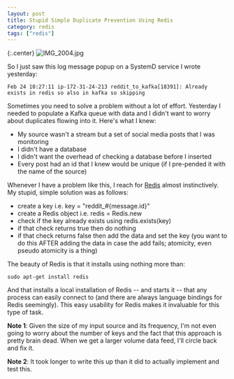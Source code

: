 ```yaml
---
layout: post
title: Stupid Simple Duplicate Prevention Using Redis
category: redis
tags: ["redis"]
---
```

{:.center}
![IMG_2004.jpg](/blog/assets/IMG_2004.jpg)

So I just saw this log message popup on a SystemD service I wrote yesterday:

    Feb 24 10:27:11 ip-172-31-24-213 reddit_to_kafka[18391]: Already exists in redis so also in kafka so skipping

Sometimes you need to solve a problem without a lot of effort.  Yesterday I needed to populate a Kafka queue with data and I didn't want to worry about duplicates flowing into it.  Here's what I knew:

* My source wasn't a stream but a set of social media posts that I was monitoring
* I didn't have a database
* I didn't want the overhead of checking a database before I inserted
* Every post had an id that I knew would be unique (if I pre-pended it with the name of the source)

Whenever I have a problem like this, I reach for [Redis](https://redis.io/) almost instinctively.  My stupid, simple solution was as follows:

* create a key i.e. key = "reddit_#{message.id}"
* create a Redis object i.e. redis = Redis.new
* check if the key already exists using redis.exists(key)
* if that check returns true then do nothing
* if that check returns false then add the data and set the key (you want to do this AFTER adding the data in case the add fails; atomicity, even pseudo atomicity is a thing)

The beauty of Redis is that it installs using nothing more than:

    sudo apt-get install redis
    
And that installs a local installation of Redis -- and starts it -- that any process can easily connect to (and there are always language bindings for Redis seemingly).  This easy usability for Redis makes it invaluable for this type of task.

**Note 1**: Given the size of my input source and its frequency, I'm not even going to worry about the number of keys and the fact that this approach is pretty brain dead.  When we get a larger volume data feed, I'll circle back and fix it.  

**Note 2**: It took longer to write this up than it did to actually implement and test this.